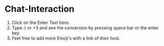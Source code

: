 # Chat-Interaction
1. Click on the Enter Text here.
2. Type :) or <3 and see the conversion by pressing space bar or the enter key.
3. Feel free to add more Emoji's with a link of their host.
